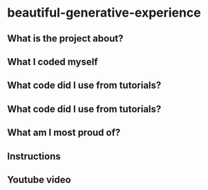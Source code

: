 # beautiful-generative-experience

## What is the project about?

## What I coded myself

## What code did I use from tutorials?

## What code did I use from tutorials?

## What am I most proud of?

## Instructions

## Youtube video
